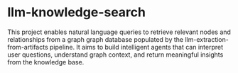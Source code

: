 # llm-knowledge-search
This project enables natural language queries to retrieve relevant nodes and relationships from a graph graph database populated by the llm-extraction-from-artifacts pipeline. It aims to build intelligent agents that can interpret user questions, understand graph context, and return meaningful insights from the knowledge base.
